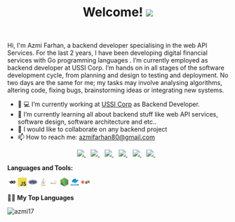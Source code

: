 <h1 align='center'>Welcome! <img src="https://media.giphy.com/media/hvRJCLFzcasrR4ia7z/giphy.gif" width="25px"></h1>

<br />

Hi, I'm Azmi Farhan, a backend developer specialising in the web API Services. For the last 2 years, I have been developing digital financial services with Go programming languages . I’m currently employed as backend developer at USSI Corp. I’m hands on in all stages of the software development cycle, from planning and design to testing and deployment. No two days are the same for me; my tasks may involve analysing algorithms, altering code, fixing bugs, brainstorming ideas or integrating new systems.

- 👨 💻 I’m currently working at [USSI Corp](https://ussi.co.id/) as Backend Developer.
- 🌱 I’m currently learning all about backend stuff like web API services, software design, software architecture and etc..
- 👯 I would like to collaborate on any backend project
- 📫 How to reach me: [azmifarhan80@gmail.com](mailto://azmifarhan80@gmail.com)

<p align='center'>
<a href="https://twitter.com/azmi_farhan17">
  <img src="https://img.shields.io/badge/twitter-%231DA1F2.svg?&style=for-the-badge&logo=twitter&logoColor=white" />
</a>&nbsp;&nbsp;
<a href="https://instagram.com/azmifarrhan">
  <img src="https://img.shields.io/badge/instagram-%231DA1F2.svg?&style=for-the-badge&logo=instagram&logoColor=white" />
</a>&nbsp;&nbsp;
<a href="https://www.facebook.com/thereddevilsince1878/">
  <img src="https://img.shields.io/badge/facebook-%231DA1F2.svg?&style=for-the-badge&logo=facebook&logoColor=white" />
</a>&nbsp;&nbsp;
<a href="https://www.linkedin.com/in/azmifarhan17/">
  <img src="https://img.shields.io/badge/linkedin-%230077B5.svg?&style=for-the-badge&logo=linkedin&logoColor=white" />
</a>&nbsp;&nbsp;
<a href="https://medium.com/@azmifarhan80">
  <img src="https://img.shields.io/badge/medium-%2312100E.svg?&style=for-the-badge&logo=medium&logoColor=white" />
</a>&nbsp;&nbsp;
<a href="mailto:chandrashibezzo@gmail.com">
  <img src="https://img.shields.io/badge/email me-%23D14836.svg?&style=for-the-badge&logo=gmail&logoColor=white" />
</a>&nbsp;&nbsp;
</p>

**Languages and Tools:**

<code><img height="20" src="https://raw.githubusercontent.com/github/explore/80688e429a7d4ef2fca1e82350fe8e3517d3494d/topics/go/go.png"></code>
<code><img height="20" src="https://raw.githubusercontent.com/github/explore/80688e429a7d4ef2fca1e82350fe8e3517d3494d/topics/javascript/javascript.png"></code>
<code><img height="20" src="https://raw.githubusercontent.com/github/explore/80688e429a7d4ef2fca1e82350fe8e3517d3494d/topics/php/php.png"></code>
<code><img height="20" src="https://raw.githubusercontent.com/github/explore/80688e429a7d4ef2fca1e82350fe8e3517d3494d/topics/java/java.png"></code>
<code><img height="20" src="https://raw.githubusercontent.com/github/explore/80688e429a7d4ef2fca1e82350fe8e3517d3494d/topics/mysql/mysql.png"></code>
<code><img height="20" src="https://raw.githubusercontent.com/github/explore/80688e429a7d4ef2fca1e82350fe8e3517d3494d/topics/nodejs/nodejs.png"></code>
<code><img height="20" src="https://raw.githubusercontent.com/github/explore/80688e429a7d4ef2fca1e82350fe8e3517d3494d/topics/docker/docker.png"></code>
<code><img height="20" src="https://raw.githubusercontent.com/github/explore/80688e429a7d4ef2fca1e82350fe8e3517d3494d/topics/git/git.png"></code>

👨‍💻 **My Top Languages**

<p> <img src="https://github-readme-stats.vercel.app/api/top-langs/?username=azmi17&theme=dark" alt="azmi17" />

